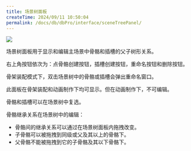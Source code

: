 ```yaml
---
title: 场景树面板
createTime: 2024/09/11 10:50:04
permalink: /docs/db/dbPro/interface/sceneTreePanel/
---
```

![](p1.png)

场景树面板用于显示和编辑主场景中骨骼和插槽的父子树形关系。

右上角按钮依次为：点骨骼创建按钮，插槽创建按钮，重命名按钮和删除按钮。

骨架装配模式下，双击场景树中的骨骼或插槽会弹出重命名窗口。

此面板在骨架装配和动画制作下均可显示。但在动画制作下，不可编辑。

骨骼和插槽可以在场景树中复选。

骨骼继承关系在场景树中的编辑：
* 骨骼间的继承关系可以通过在场景树面板内拖拽改变。
* 子骨骼可以被拖拽到同级或父及其以上的骨骼下。
* 父骨骼不能被拖拽到它的子骨骼及其以下骨骼下。
